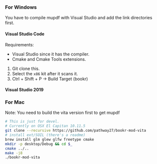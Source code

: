 ### For Windows

You have to compile mupdf with Visual Studio and add the link directories first.

#### Visual Studio Code

Requirements:
 - Visual Studio since it has the compiler.
 - Cmake and Cmake Tools extensions.

1. Git clone this.
2. Select the `x86` kit after it scans it.
3. Ctrl + Shift + P -> Build Target (bookr)

#### Visual Studio 2019

### For Mac

Note: You need to build the vita version first to get mupdf

```sh
# This is just for devel.
# Currently on OSX El Capitan 10.11.5
git clone --recursive https://github.com/pathway27/bookr-mod-vita
# install ext/SOIL (there's a readme)
brew install glm glew glfw freetype cmake
mkdir -p desktop/Debug && cd $_
cmake ../..
make -j8
./bookr-mod-vita
```
